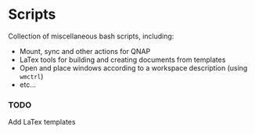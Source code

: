 # Scripts

Collection of miscellaneous bash scripts, including:

- Mount, sync and other actions for QNAP
- LaTex tools for building and creating documents from templates
- Open and place windows according to a workspace description (using `wmctrl`)
- etc...

### TODO
Add LaTex templates
